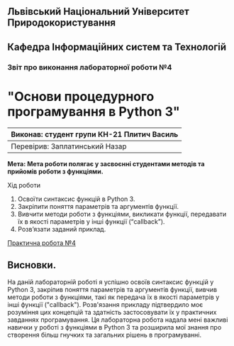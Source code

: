 ## Львівський Національний Університет Природокористування
## Кафедра Інформаційних систем та Технологій



### Звіт про виконання лабораторної роботи №4
# "Основи процедурного програмування в Python 3"



| Виконав: студент групи КН-21 Плитич Василь |
|----------------------------------------------|
| Перевірив: Заплатинський Назар               |




**Мета: Мета роботи полягає у засвоєнні студентами методів та прийомів роботи з функціями.**


Хід роботи

1. Освоїти синтаксис функцій в Python 3.
2. Закріпити поняття параметрів та аргументів функції.
3. Вивчити методи роботи з функціями, викликати функції, передавати їх
в якості параметрів у інші функції (“callback”).
4. Розв’язати заданий приклад.



[Практична робота №4](./task4.py)

## Висновки. 

На даній лабораторній роботі я успішно освоїв синтаксис функцій у Python 3, закріпив поняття параметрів та аргументів функції, вивчив методи роботи з функціями, такі як передача їх в якості параметрів у інші функції ("callback"). Розв'язання прикладу підтвердило моє розуміння цих концепцій та здатність застосовувати їх у практичних завданнях програмування. Ця лабораторна робота надала мені важливі навички у роботі з функціями в Python 3 та розширила мої знання про створення більш гнучких та загальних рішень в програмуванні.